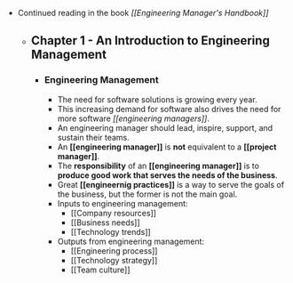 - Continued reading in the book *[[Engineering Manager's Handbook]]*
  - ## Chapter 1 - An Introduction to Engineering Management
    - ### Engineering Management
      - The need for software solutions is growing every year.
      - This increasing demand for software also drives the need for more software *[[engineering managers]]*.
      - An engineering manager should lead, inspire, support, and sustain their teams.
      - An **[[engineering manager]]** is **not** equivalent to a **[[project manager]]**.
      - The **responsibility** of an **[[engineering manager]]** is to **produce good work that serves the needs of the business**.
      - Great **[[engineernig practices]]** is a way to serve the goals of the business, but the former is not the main goal.
      - Inputs to engineering management:
        - [[Company resources]]
        - [[Business needs]]
        - [[Technology trends]]
      - Outputs from engineering management:
        - [[Engineering process]]
        - [[Technology strategy]]
        - [[Team culture]]
